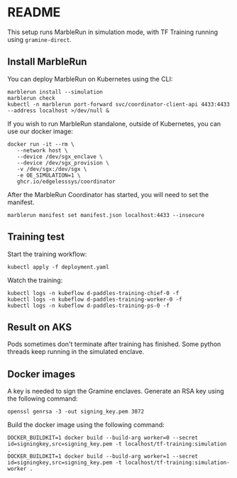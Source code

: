 # README

This setup runs MarbleRun in simulation mode, with TF Training running using `gramine-direct`.

## Install MarbleRun

You can deploy MarbleRun on Kubernetes using the CLI:
```shell
marblerun install --simulation
marblerun check
kubectl -n marblerun port-forward svc/coordinator-client-api 4433:4433 --address localhost >/dev/null &
```

If you wish to run MarbleRun standalone, outside of Kubernetes, you can use our docker image:
```shell
docker run -it --rm \
   --network host \
   --device /dev/sgx_enclave \
   --device /dev/sgx_provision \
   -v /dev/sgx:/dev/sgx \
   -e OE_SIMULATION=1 \
   ghcr.io/edgelesssys/coordinator
```

After the MarbleRun Coordinator has started, you will need to set the manifest.
```shell
marblerun manifest set manifest.json localhost:4433 --insecure
```

## Training test

Start the training workflow:
```shell
kubectl apply -f deployment.yaml
```

Watch the training:
```shell
kubectl logs -n kubeflow d-paddles-training-chief-0 -f
kubectl logs -n kubeflow d-paddles-training-worker-0 -f
kubectl logs -n kubeflow d-paddles-training-ps-0 -f
```

## Result on AKS

Pods sometimes don't terminate after training has finished.
Some python threads keep running in the simulated enclave.

## Docker images

A key is needed to sign the Gramine enclaves.
Generate an RSA key using the following command:
```shell
openssl genrsa -3 -out signing_key.pem 3072
```

Build the docker image using the following command:
```shell
DOCKER_BUILDKIT=1 docker build --build-arg worker=0 --secret id=signingkey,src=signing_key.pem -t localhost/tf-training:simulation .
DOCKER_BUILDKIT=1 docker build --build-arg worker=1 --secret id=signingkey,src=signing_key.pem -t localhost/tf-training:simulation-worker .
```

